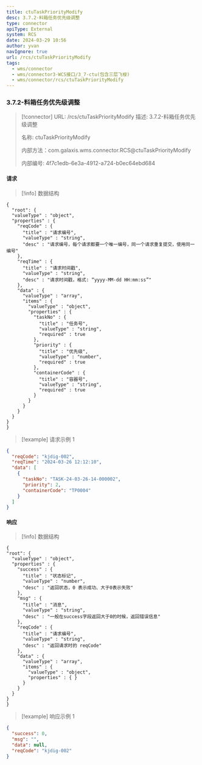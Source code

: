 ```yaml
---
title: ctuTaskPriorityModify
desc: 3.7.2-料箱任务优先级调整
type: connector
apiType: External
system: RCS
date: 2024-03-29 10:56
author: yvan
navIgnore: true
url: /rcs/ctuTaskPriorityModify
tags: 
  - wms/connector
  - wms/connector3-WCS接口/3_7-ctu(包含三层飞梭)
  - wms/connector/rcs/ctuTaskPriorityModify
---
```


### 3.7.2-料箱任务优先级调整
> [!connector] URL: /rcs/ctuTaskPriorityModify
> 描述: 3.7.2-料箱任务优先级调整
> 
> 名称: ctuTaskPriorityModify
> 
> 内部方法：com.galaxis.wms.connector.RCS@ctuTaskPriorityModify
> 
> 内部编号: 4f7c1edb-6e3a-4912-a724-b0ec64ebd684


#### 请求
> [!info] 数据结构
```beanSchema
{
  "root": {
  "valueType" : "object",
  "properties" : {
    "reqCode" : {
      "title" : "请求编号",
      "valueType" : "string",
      "desc" : "请求编号，每个请求都要一个唯一编号，同一个请求重复提交，使用同一编号"
    },
    "reqTime" : {
      "title" : "请求时间戳",
      "valueType" : "string",
      "desc" : "请求时间戳，格式: “yyyy-MM-dd HH:mm:ss”"
    },
    "data" : {
      "valueType" : "array",
      "items" : {
        "valueType" : "object",
        "properties" : {
          "taskNo" : {
            "title" : "任务号",
            "valueType" : "string",
            "required" : true
          },
          "priority" : {
            "title" : "优先级",
            "valueType" : "number",
            "required" : true
          },
          "containerCode" : {
            "title" : "容器号",
            "valueType" : "string",
            "required" : true
          }
        }
      }
    }
  }
}
}
```
> [!example] 请求示例 1
```json
{
  "reqCode": "kjdig-002",
  "reqTime": "2024-03-26 12:12:10",
  "data": [
    {
      "taskNo": "TASK-24-03-26-14-000002",
      "priority": 2,
      "containerCode": "TP0004"
    }
  ]
}
```

#### 响应
> [!info] 数据结构
```beanSchema
{
"root": {
  "valueType" : "object",
  "properties" : {
    "success" : {
      "title" : "状态标记",
      "valueType" : "number",
      "desc" : "返回状态，0 表示成功、大于0表示失败"
    },
    "msg" : {
      "title" : "消息",
      "valueType" : "string",
      "desc" : "一般在success字段返回大于0的时候，返回错误信息"
    },
    "reqCode" : {
      "title" : "请求编号",
      "valueType" : "string",
      "desc" : "返回请求时的 reqCode"
    },
    "data" : {
      "valueType" : "array",
      "items" : {
        "valueType" : "object",
        "properties" : { }
      }
    }
  }
}
}
```
> [!example] 响应示例 1
```json
{
  "success": 0,
  "msg": "",
  "data": null,
  "reqCode": "kjdig-002"
}
```

